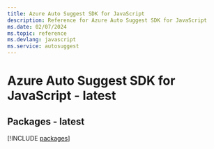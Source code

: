 ```yaml
---
title: Azure Auto Suggest SDK for JavaScript
description: Reference for Azure Auto Suggest SDK for JavaScript
ms.date: 02/07/2024
ms.topic: reference
ms.devlang: javascript
ms.service: autosuggest
---
```

# Azure Auto Suggest SDK for JavaScript - latest
## Packages - latest
[!INCLUDE [packages](auto-suggest-index.md)]